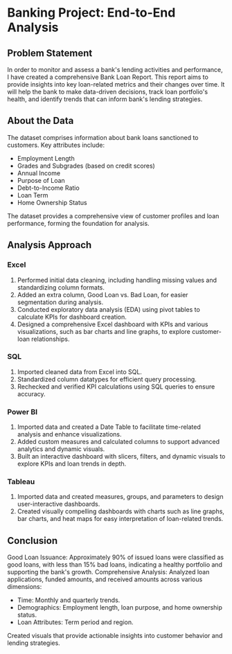 # Banking Project: End-to-End Analysis
## Problem Statement
In order to monitor and assess a bank's lending activities and performance, I have created a comprehensive Bank Loan Report. 
This report aims to provide insights into key loan-related metrics and their changes over time. 
It will help the bank to make data-driven decisions, track loan portfolio's health, and identify trends that can inform bank's lending strategies.

## About the Data
The dataset comprises information about bank loans sanctioned to customers. 
Key attributes include:

- Employment Length
- Grades and Subgrades (based on credit scores)
- Annual Income
- Purpose of Loan
- Debt-to-Income Ratio
- Loan Term
- Home Ownership Status

The dataset provides a comprehensive view of customer profiles and loan performance, forming the foundation for analysis.

## Analysis Approach
### Excel
1. Performed initial data cleaning, including handling missing values and standardizing column formats.
2. Added an extra column, Good Loan vs. Bad Loan, for easier segmentation during analysis.
3. Conducted exploratory data analysis (EDA) using pivot tables to calculate KPIs for dashboard creation.
4. Designed a comprehensive Excel dashboard with KPIs and various visualizations, such as bar charts and line graphs, to explore customer-loan relationships.
### SQL
1. Imported cleaned data from Excel into SQL.
2. Standardized column datatypes for efficient query processing.
3. Rechecked and verified KPI calculations using SQL queries to ensure accuracy.
### Power BI
1. Imported data and created a Date Table to facilitate time-related analysis and enhance visualizations.
2. Added custom measures and calculated columns to support advanced analytics and dynamic visuals.
3. Built an interactive dashboard with slicers, filters, and dynamic visuals to explore KPIs and loan trends in depth.
### Tableau
1. Imported data and created measures, groups, and parameters to design user-interactive dashboards.
2. Created visually compelling dashboards with charts such as line graphs, bar charts, and heat maps for easy interpretation of loan-related trends.
## Conclusion
Good Loan Issuance: Approximately 90% of issued loans were classified as good loans, with less than 15% bad loans, indicating a healthy portfolio and supporting the bank's growth.
Comprehensive Analysis:
Analyzed loan applications, funded amounts, and received amounts across various dimensions:
- Time: Monthly and quarterly trends.
- Demographics: Employment length, loan purpose, and home ownership status.
- Loan Attributes: Term period and region.

Created visuals that provide actionable insights into customer behavior and lending strategies.
